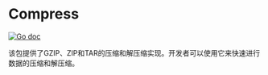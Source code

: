 # Compress

[![Go doc](https://img.shields.io/badge/go.dev-reference-brightgreen?logo=go&logoColor=white&style=flat)](https://pkg.go.dev/github.com/kercylan98/minotaur/utils/compress)

该包提供了GZIP、ZIP和TAR的压缩和解压缩实现。开发者可以使用它来快速进行数据的压缩和解压缩。